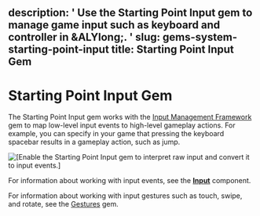 description: ' Use the Starting Point Input gem to manage game input such as keyboard
  and controller in &ALYlong;. '
slug: gems-system-starting-point-input
title: Starting Point Input Gem
---
# Starting Point Input Gem<a name="gems-system-starting-point-input"></a>

The Starting Point Input gem works with the [Input Management Framework](gems-system-gem-input.md) gem to map low\-level input events to high\-level gameplay actions\. For example, you can specify in your game that pressing the keyboard spacebar results in a gameplay action, such as jump\. 

![\[Enable the Starting Point Input gem to interpret raw input and convert it to input events.\]](/images/gems/starting-point-input-gem.png)

For information about working with input events, see the **[Input](component-input.md)** component\.

For information about working with input gestures such as touch, swipe, and rotate, see the [Gestures](gems-system-gem-gestures.md) gem\.